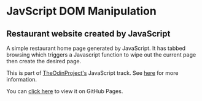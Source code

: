# JavScript DOM Manipulation
## Restaurant website created by JavaScript

A simple restaurant home page generated by JavaScript. It has tabbed browsing which triggers a Javascript function to wipe out the current page then create the desired page.

This is part of [TheOdinProject's](http://www.theodinproject.com) JavaScript track. See [here](https://www.theodinproject.com/courses/javascript-and-jquery/lessons/manipulating-the-dom-with-jquery?ref=lc-pb) for more information. 

You can [click here](https://105ron.github.io/js-restaurant/) to view it on GitHub Pages.